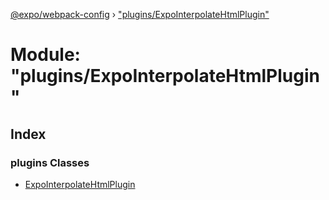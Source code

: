 [@expo/webpack-config](../README.md) › ["plugins/ExpoInterpolateHtmlPlugin"](_plugins_expointerpolatehtmlplugin_.md)

# Module: "plugins/ExpoInterpolateHtmlPlugin"

## Index

### plugins Classes

* [ExpoInterpolateHtmlPlugin](../classes/_plugins_expointerpolatehtmlplugin_.expointerpolatehtmlplugin.md)

